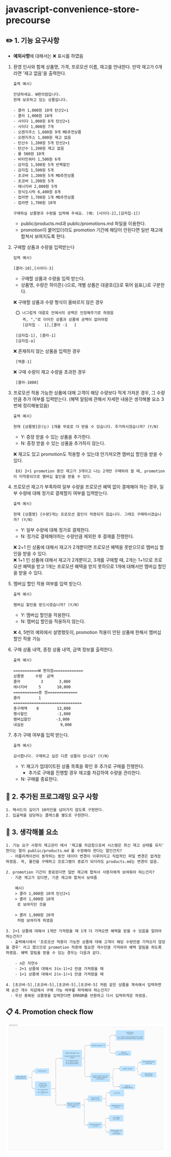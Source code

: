 # javascript-convenience-store-precourse

## ✏️ 1. 기능 요구사항

- **예외사항**에 대해서는 ❌ 표시를 하였음

1.  환영 인사와 함께 상품명, 가격, 프로모션 이름, 재고를 안내한다. 만약 재고가 0개라면 '재고 없음'을 출력한다.

        출력 예시)

        안녕하세요. W편의점입니다.
        현재 보유하고 있는 상품입니다.

        - 콜라 1,000원 10개 탄산2+1
        - 콜라 1,000원 10개
        - 사이다 1,000원 8개 탄산2+1
        - 사이다 1,000원 7개
        - 오렌지주스 1,800원 9개 MD추천상품
        - 오렌지주스 1,800원 재고 없음
        - 탄산수 1,200원 5개 탄산2+1
        - 탄산수 1,200원 재고 없음
        - 물 500원 10개
        - 비타민워터 1,500원 6개
        - 감자칩 1,500원 5개 반짝할인
        - 감자칩 1,500원 5개
        - 초코바 1,200원 5개 MD추천상품
        - 초코바 1,200원 5개
        - 에너지바 2,000원 5개
        - 정식도시락 6,400원 8개
        - 컵라면 1,700원 1개 MD추천상품
        - 컵라면 1,700원 10개

        구매하실 상품명과 수량을 입력해 주세요. (예: [사이다-2],[감자칩-1])

    - public/products.md과 public/promotions.md 파일을 이용한다.
    - promotion이 붙어있더라도 promotion 기간에 해당이 안된다면 일반 재고에 합쳐서 보여지도록 한다.

2.  구매할 상품과 수량을 입력받는다

        입력 예시)

        [콜라-10],[사이다-3]

    - 구매할 상품과 수량을 입력 받는다.
    - 상품명, 수량은 하이픈(-)으로, 개별 상품은 대괄호([])로 묶어 쉼표(,)로 구분한다.

    ❌ 구매할 상품과 수량 형식이 올바르지 않은 경우

         ⭕ 너그럽게 대괄호 안에서의 공백은 인정해주기로 하였음
            즉, ","로 이어진 상품과 상품에 공백이 없어야함
            [감자칩 -  1],[콜라 -1   ]

         [감자칩-1], [콜라-1]
         [감자칩-a]

    ❌ 존재하지 않는 상품을 입력한 경우

         [맥콜-1]

    ❌ 구매 수량이 재고 수량을 초과한 경우

         [콜라-1000]

3.  프로모션 적용 가능한 상품에 대해 고객이 해당 수량보다 적게 가져온 경우, 그 수량만큼 추가 여부를 입력받는다. (혜택 알림에 관해서 자세한 내용은 생각해볼 요소 3번에 정리해놓았음)

        출력 예시)

        현재 {상품명}은(는) 1개를 무료로 더 받을 수 있습니다. 추가하시겠습니까? (Y/N)

    - Y: 증정 받을 수 있는 상품을 추가한다.
    - N: 증정 받을 수 있는 상품을 추가하지 않는다.

    ❌ 재고도 있고 promotion도 적용할 수 있는데 안가져오면 멤버십 할인을 받을 수 있다.

         EX) 2+1 promotion 중인 재고가 3개이고 나는 2개만 구매하려 할 때, promotion이 미적용되므로 멤버십 할인을 받을 수 있다.

4.  프로모션 재고가 부족하여 일부 수량을 프로모션 혜택 없이 결제해야 하는 경우, 일부 수량에 대해 정가로 결제할지 여부를 입력받는다.

        출력 예시)

        현재 {상품명} {수량}개는 프로모션 할인이 적용되지 않습니다. 그래도 구매하시겠습니까? (Y/N)

    - Y: 일부 수량에 대해 정가로 결제한다.
    - N: 정가로 결제해야하는 수량만큼 제외한 후 결제를 진행한다.

    ❌ 2+1 인 상품에 대해서 재고가 2개뿐이면 프로모션 혜택을 못받으므로 멤버십 할인을 받을 수 있다.  
    ❌ 1+1 인 상품에 대해서 재고가 2개뿐이고, 3개를 구매할 때, 2개는 1+1으로 프로모션 혜택을 받고 1개는 프로모션 혜택을 받지 못하므로 1개에 대해서만 멤버십 할인을 받을 수 있다.

5.  멤버십 할인 적용 여부를 입력 받는다.

        출력 예시)

        멤버십 할인을 받으시겠습니까? (Y/N)

    - Y: 멤버십 할인을 적용한다.
    - N: 멤버십 할인을 적용하지 않는다.

    ❌ 4, 5번의 예외에서 설명했듯이, promotion 적용이 안된 상품에 한해서 멤버십 할인 적용 가능

6.  구매 상품 내역, 증정 상품 내역, 금액 정보를 출력한다.

        출력 예시)

        ===========W 편의점=============
        상품명		수량	금액
        콜라         3       3,000
        에너지바     5       10,000
        ===========증 정=============
        콜라        1
        ==============================
        총구매액    8        13,000
        행사할인             -1,000
        멤버십할인           -3,000
        내실돈                9,000

7.  추가 구매 여부를 입력 받는다.

        출력 예시)

        감사합니다. 구매하고 싶은 다른 상품이 있나요? (Y/N)

    - Y: 재고가 업데이트된 상품 목록을 확인 후 추가로 구매를 진행한다.
      - 추가로 구매를 진행할 경우 재고를 차감하여 수량을 관리한다.
    - N: 구매를 종료한다.

## 🚨 2. 추가된 프로그래밍 요구 사항

    1. 메서드의 길이가 10라인을 넘어가지 않도록 구현한다.
    2. 입출력을 담당하는 클래스를 별도로 구현한다.

## 🧐 3. 생각해볼 요소

    1. 기능 요구 사항의 재고관리 에서 '재고를 차감함으로써 시스템은 최신 재고 상태를 유지' 한다는 말이 public/products.md 를 수정해야 한다는 말인건지?
      - 어플리케이션이 동작하는 동안 데이터 변경이 이루어지고 직접적인 파일 변경은 없게끔 하였음. 즉, 물건을 구매하고 프로그램이 종료가 되더라도 products.md는 변경이 없음.

    2. promotion 기간이 종료된다면 일반 재고에 합쳐서 사용자에게 보여줘야 하는건지?
      - 기존 재고가 있다면, 기존 재고와 합쳐서 보여줌

        예시)
        > 콜라 1,000원 10개 탄산2+1
        > 콜라 1,000원 10개
         로 보여지던 것을

        > 콜라 1,000원 20개
         처럼 보여지게 하였음

    3. 2+1 상품에 대해서 1개만 가져왔을 때 1개 더 가져오면 혜택을 받을 수 있음을 알려야 하는건지?
      - 출력예시에서 '프로모션 적용이 가능한 상품에 대해 고객이 해당 수량만큼 가져오지 않았을 경우' 라고 헸으므로 promotion 적용에 필요한 개수만큼 가져와야 혜택 알림을 하도록 하였음. 혜택 알림을 받을 수 있는 경우는 다음과 같다.

        - n은 자연수
        - 2+1 상품에 대해서 3(n-1)+2 만큼 가져왔을 때
        - 1+1 상품에 대해서 2(n-1)+1 만큼 가져왔을 때

    4. [초코바-5],[초코바-5],[초코바-5],[초코바-5] 처럼 같은 상품을 계속해서 입력하면 매 순간 개수 차감에서 구매 가능 여부를 파악해야 하는건지?
      - 우선 중복된 상품명을 입력한다면 ERROR를 반환하고 다시 입력하게끔 하였음.

## 📋 4. Promotion check flow

![Promotion check flow](src/assets/promotion_check_flow.png)
